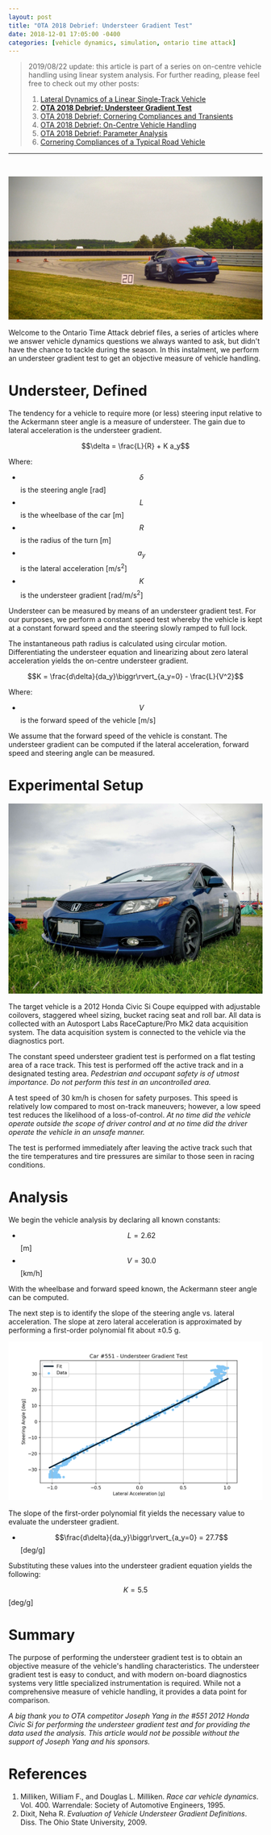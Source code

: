 ```yaml
---
layout: post
title: "OTA 2018 Debrief: Understeer Gradient Test"
date: 2018-12-01 17:05:00 -0400
categories: [vehicle dynamics, simulation, ontario time attack]
---
```


> 2019/08/22 update: this article is part of a series on on-centre vehicle
> handling using linear system analysis. For further reading, please feel free
> to check out my other posts:
>
> 1. [Lateral Dynamics of a Linear Single-Track Vehicle](/jekyll/update/2018/09/18/single-track-bicycle.html)
> 1. **[OTA 2018 Debrief: Understeer Gradient Test](/jekyll/update/2018/12/01/understeer-gradient-identification.html)**
> 1. [OTA 2018 Debrief: Cornering Compliances and Transients](/jekyll/update/2019/01/06/cornering-compliance-identification.html)
> 1. [OTA 2018 Debrief: On-Centre Vehicle Handling](/jekyll/update/2019/02/13/on-centre-handling-metrics.html)
> 1. [OTA 2018 Debrief: Parameter Analysis](/jekyll/update/2019/03/17/parameter-sensitivity-analysis.html)
> 1. [Cornering Compliances of a Typical Road Vehicle](/jekyll/update/2019/06/01/typical-cornering-compliances.html)

---

&nbsp;

![ddt_civicsi](/assets/images/2018-12-01/ddt_c551_civic_si_banner.jpg)

Welcome to the Ontario Time Attack debrief files, a series of articles where we
answer vehicle dynamics questions we always wanted to ask, but didn't have the
chance to tackle during the season. In this instalment, we perform an
understeer gradient test to get an objective measure of vehicle handling.

# Understeer, Defined

The tendency for a vehicle to require more (or less) steering input relative to
the Ackermann steer angle is a measure of understeer. The gain due to lateral
acceleration is the understeer gradient.

$$\delta = \frac{L}{R} + K a_y$$

Where:

- $$\delta$$ is the steering angle [rad]
- $$L$$ is the wheelbase of the car [m]
- $$R$$ is the radius of the turn [m]
- $$a_y$$ is the lateral acceleration [m/s<sup>2</sup>]
- $$K$$ is the understeer gradient [rad/m/s<sup>2</sup>]

Understeer can be measured by means of an understeer gradient test. For our
purposes, we perform a constant speed test whereby the vehicle is kept at a
constant forward speed and the steering slowly ramped to full lock.

The instantaneous path radius is calculated using circular motion.
Differentiating the understeer equation and linearizing about zero lateral
acceleration yields the on-centre understeer gradient.

$$K = \frac{d\delta}{da_y}\biggr\rvert_{a_y=0} - \frac{L}{V^2}$$

Where:

- $$V$$ is the forward speed of the vehicle [m/s]

We assume that the forward speed of the vehicle is constant. The understeer
gradient can be computed if the lateral acceleration, forward speed and
steering angle can be measured.

# Experimental Setup

![tmp_civicsi](/assets/images/2018-12-01/tmp_c551_civic_si.jpg)

The target vehicle is a 2012 Honda Civic Si Coupe equipped with adjustable
coilovers, staggered wheel sizing, bucket racing seat and roll bar. All data is
collected with an Autosport Labs RaceCapture/Pro Mk2 data acquisition
system. The data acquisition system is connected to the vehicle via the
diagnostics port.

The constant speed understeer gradient test is performed on a flat testing area
of a race track. This test is performed off the active track and in a
designated testing area. _Pedestrian and occupant safety is of utmost
importance. Do not perform this test in an uncontrolled area._

A test speed of 30 km/h is chosen for safety purposes. This speed is relatively
low compared to most on-track maneuvers; however, a low speed test reduces the
likelihood of a loss-of-control. _At no time did the vehicle operate outside
the scope of driver control and at no time did the driver operate the vehicle
in an unsafe manner._

The test is performed immediately after leaving the active track such that the
tire temperatures and tire pressures are similar to those seen in racing
conditions.

# Analysis

We begin the vehicle analysis by declaring all known constants:

- $$L = 2.62$$ [m]
- $$V = 30.0$$ [km/h]

With the wheelbase and forward speed known, the Ackermann steer angle can be
computed.

The next step is to identify the slope of the steering angle vs. lateral
acceleration. The slope at zero lateral acceleration is approximated by
performing a first-order polynomial fit about ±0.5 g.

![usg_graph](/assets/images/2018-12-01/usg_test.png)

The slope of the first-order polynomial fit yields the necessary value to
evaluate the understeer gradient.

- $$\frac{d\delta}{da_y}\biggr\rvert_{a_y=0} = 27.7$$ [deg/g]

Substituting these values into the understeer gradient equation yields the
following:

$$K = 5.5$$ [deg/g]

# Summary

The purpose of performing the understeer gradient test is to obtain an
objective measure of the vehicle's handling characteristics. The understeer
gradient test is easy to conduct, and with modern on-board diagnostics systems
very little specialized instrumentation is required. While not a comprehensive
measure of vehicle handling, it provides a data point for comparison.

_A big thank you to OTA competitor Joseph Yang in the #551 2012 Honda Civic Si
for performing the understeer gradient test and for providing the data used the
analysis. This article would not be possible without the support of Joseph Yang
and his sponsors._

# References

1. Milliken, William F., and Douglas L. Milliken. _Race car vehicle dynamics_. Vol. 400. Warrendale: Society of Automotive Engineers, 1995.
2. Dixit, Neha R. _Evaluation of Vehicle Understeer Gradient Definitions_. Diss. The Ohio State University, 2009.
